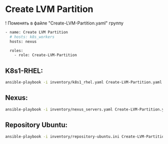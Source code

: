 # Create LVM Partition

! Поменять в файле "Create-LVM-Partition.yaml" группу
```bash
- name: Create LVM Partition
  # hosts: k8s_workers
  hosts: nexus

  roles:
    - role: Create-LVM-Partition
```

## K8s1-RHEL:
```bash
ansible-playbook -i inventory/k8s1_rhel.yaml Create-LVM-Partition.yaml -b
```

## Nexus:
```bash
ansible-playbook -i inventory/nexus_servers.yaml Create-LVM-Partition.yaml -b
```

## Repository Ubuntu:
```bash
ansible-playbook -i inventory/repository-ubuntu.ini Create-LVM-Partition.yaml -b
```